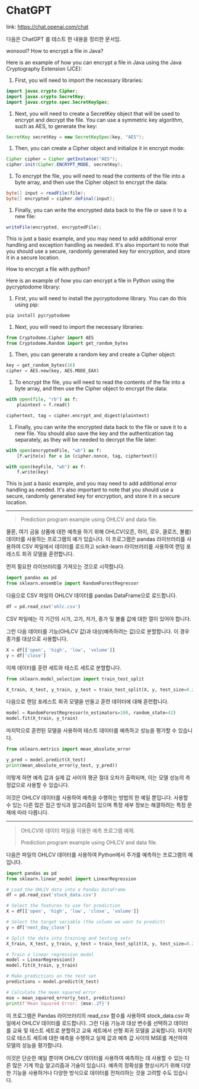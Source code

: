 # ChatGPT

link: https://chat.openai.com/chat



다음은 ChatGPT 를 테스트 한 내용을 정리한 문서임.



wonsool? How to encrypt a file in Java?

Here is an example of how you can encrypt a file in Java using the Java Cryptography Extension (JCE):

1. First, you will need to import the necessary libraries:

```java
import javax.crypto.Cipher;
import javax.crypto.SecretKey;
import javax.crypto.spec.SecretKeySpec;
```

1. Next, you will need to create a SecretKey object that will be used to encrypt and decrypt the file. You can use a symmetric key algorithm, such as AES, to generate the key:

```java
SecretKey secretKey = new SecretKeySpec(key, "AES");
```

1. Then, you can create a Cipher object and initialize it in encrypt mode:

```java
Cipher cipher = Cipher.getInstance("AES");
cipher.init(Cipher.ENCRYPT_MODE, secretKey);
```

1. To encrypt the file, you will need to read the contents of the file into a byte array, and then use the Cipher object to encrypt the data:

```java
byte[] input = readFile(file);
byte[] encrypted = cipher.doFinal(input);
```

1. Finally, you can write the encrypted data back to the file or save it to a new file:

```java
writeFile(encrypted, encryptedFile);
```

This is just a basic example, and you may need to add additional error handling and exception handling as needed. It's also important to note that you should use a secure, randomly generated key for encryption, and store it in a secure location.



How to encrypt a file with python?

Here is an example of how you can encrypt a file in Python using the pycryptodome library:

1. First, you will need to install the pycryptodome library. You can do this using pip:

```cmd
pip install pycryptodome
```

1. Next, you will need to import the necessary libraries:

```py
from Cryptodome.Cipher import AES
from Cryptodome.Random import get_random_bytes
```

1. Then, you can generate a random key and create a Cipher object:

```py
key = get_random_bytes(16)
cipher = AES.new(key, AES.MODE_EAX)
```

1. To encrypt the file, you will need to read the contents of the file into a byte array, and then use the Cipher object to encrypt the data:

```py
with open(file, "rb") as f:
    plaintext = f.read()

ciphertext, tag = cipher.encrypt_and_digest(plaintext)
```

1. Finally, you can write the encrypted data back to the file or save it to a new file. You should also save the key and the authentication tag separately, as they will be needed to decrypt the file later:

```py
with open(encryptedFile, "wb") as f:
    [f.write(x) for x in (cipher.nonce, tag, ciphertext)]

with open(keyFile, "wb") as f:
    f.write(key)
```

This is just a basic example, and you may need to add additional error handling as needed. It's also important to note that you should use a secure, randomly generated key for encryption, and store it in a secure location.





---

>  Prediction program example using OHLCV and data file.

물론, 여기 금융 상품에 대한 예측을 하기 위해 OHLCV(오픈, 하이, 로우, 클로즈, 볼륨) 데이터를 사용하는 프로그램의 예가 있습니다. 이 프로그램은 pandas 라이브러리를 사용하여 CSV 파일에서 데이터를 로드하고 scikit-learn 라이브러리를 사용하여 랜덤 포레스트 회귀 모델을 훈련합니다.

먼저 필요한 라이브러리를 가져오는 것으로 시작합니다.

``` py
import pandas as pd
from sklearn.ensemble import RandomForestRegressor
```

다음으로 CSV 파일의 OHLCV 데이터를 pandas DataFrame으로 로드합니다.

``` py
df = pd.read_csv('ohlc.csv')
```

CSV 파일에는 각 기간의 시가, 고가, 저가, 종가 및 볼륨 값에 대한 열이 있어야 합니다.

그런 다음 데이터를 기능(OHLCV 값)과 대상(예측하려는 값)으로 분할합니다. 이 경우 종가를 대상으로 사용합니다.

``` py
X = df[['open', 'high', 'low', 'volume']]
y = df['close']
```

이제 데이터를 훈련 세트와 테스트 세트로 분할합니다.

``` py
from sklearn.model_selection import train_test_split

X_train, X_test, y_train, y_test = train_test_split(X, y, test_size=0.2, random_state=42)
```

다음으로 랜덤 포레스트 회귀 모델을 만들고 훈련 데이터에 대해 훈련합니다.

``` py
model = RandomForestRegressor(n_estimators=100, random_state=42)
model.fit(X_train, y_train)
```

마지막으로 훈련된 모델을 사용하여 테스트 데이터를 예측하고 성능을 평가할 수 있습니다.

``` py
from sklearn.metrics import mean_absolute_error

y_pred = model.predict(X_test)
print(mean_absolute_error(y_test, y_pred))
```

이렇게 하면 예측 값과 실제 값 사이의 평균 절대 오차가 출력되며, 이는 모델 성능의 측정값으로 사용할 수 있습니다.

이것은 OHLCV 데이터를 사용하여 예측을 수행하는 방법의 한 예일 뿐입니다. 사용할 수 있는 다른 많은 접근 방식과 알고리즘이 있으며 특정 세부 정보는 해결하려는 특정 문제에 따라 다릅니다.



---

>  OHLCV와 데이터 파일을 이용한 예측 프로그램 예제.
>
> Prediction program example using OHLCV and data file.

다음은 파일의 OHLCV 데이터를 사용하여 Python에서 주가를 예측하는 프로그램의 예입니다.

``` py
import pandas as pd
from sklearn.linear_model import LinearRegression

# Load the OHLCV data into a Pandas DataFrame
df = pd.read_csv('stock_data.csv')

# Select the features to use for prediction
X = df[['open', 'high', 'low', 'close', 'volume']]

# Select the target variable (the column we want to predict)
y = df['next_day_close']

# Split the data into training and testing sets
X_train, X_test, y_train, y_test = train_test_split(X, y, test_size=0.2)

# Train a linear regression model
model = LinearRegression()
model.fit(X_train, y_train)

# Make predictions on the test set
predictions = model.predict(X_test)

# Calculate the mean squared error
mse = mean_squared_error(y_test, predictions)
print(f'Mean Squared Error: {mse:.2f}')

```



이 프로그램은 Pandas 라이브러리의 read_csv 함수를 사용하여 stock_data.csv 파일에서 OHLCV 데이터를 로드합니다. 그런 다음 기능과 대상 변수를 선택하고 데이터를 교육 및 테스트 세트로 분할하고 교육 세트에서 선형 회귀 모델을 교육합니다. 마지막으로 테스트 세트에 대한 예측을 수행하고 실제 값과 예측 값 사이의 MSE를 계산하여 모델의 성능을 평가합니다.

이것은 단순한 예일 뿐이며 OHLCV 데이터를 사용하여 예측하는 데 사용할 수 있는 다른 많은 기계 학습 알고리즘과 기술이 있습니다. 예측의 정확성을 향상시키기 위해 다양한 기능을 사용하거나 다양한 방식으로 데이터를 전처리하는 것을 고려할 수도 있습니다.

